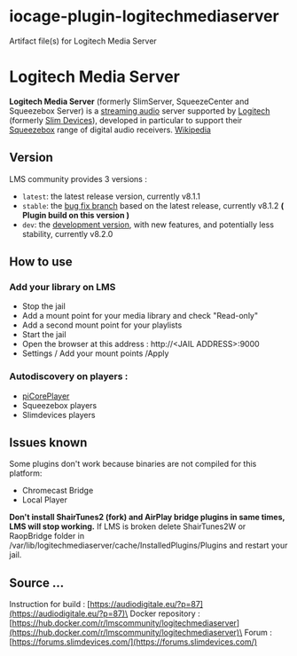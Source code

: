 # iocage-plugin-logitechmediaserver
Artifact file(s) for Logitech Media Server

# Logitech Media Server
**Logitech Media Server** (formerly SlimServer, SqueezeCenter and Squeezebox Server) is a [streaming audio](https://en.wikipedia.org/wiki/Streaming_audio "Streaming audio") server supported by [Logitech](https://en.wikipedia.org/wiki/Logitech "Logitech") (formerly [Slim Devices](https://en.wikipedia.org/wiki/Slim_Devices "Slim Devices")), developed in particular to support their [Squeezebox](https://en.wikipedia.org/wiki/Squeezebox_(network_music_player) "Squeezebox (network music player)") range of digital audio receivers. [Wikipedia](https://en.wikipedia.org/wiki/Logitech_Media_Server)

## Version
LMS community provides 3 versions :
-   `latest`: the latest release version, currently v8.1.1
-   `stable`: the  [bug fix branch](https://github.com/Logitech/slimserver/tree/public/8.1)  based on the latest release, currently v8.1.2 **( Plugin build on this version )**
-   `dev`: the  [development version](https://github.com/Logitech/slimserver/), with new features, and potentially less stability, currently v8.2.0

## How to use

### Add your library on LMS

- Stop the jail
- Add a mount point for your media library and check "Read-only"
- Add a second mount point for your playlists
- Start the jail 
- Open the browser at this address : http://\<JAIL ADDRESS>:9000
- Settings / Add your mount points /Apply

### Autodiscovery on players :
- [piCorePlayer](https://www.picoreplayer.org/)
- Squeezebox players
- Slimdevices players

## Issues known

Some plugins don't work because binaries are not compiled for this platform:

- Chromecast Bridge
-  Local Player

**Don't install ShairTunes2 (fork) and AirPlay bridge plugins in same times, LMS will stop working.**
If LMS is broken delete ShairTunes2W or RaopBridge folder in /var/lib/logitechmediaserver/cache/InstalledPlugins/Plugins and restart your jail.

## Source ...

Instruction for build : [https://audiodigitale.eu/?p=87](https://audiodigitale.eu/?p=87)\
Docker repository : [https://hub.docker.com/r/lmscommunity/logitechmediaserver](https://hub.docker.com/r/lmscommunity/logitechmediaserver)\
Forum : [https://forums.slimdevices.com/](https://forums.slimdevices.com/)